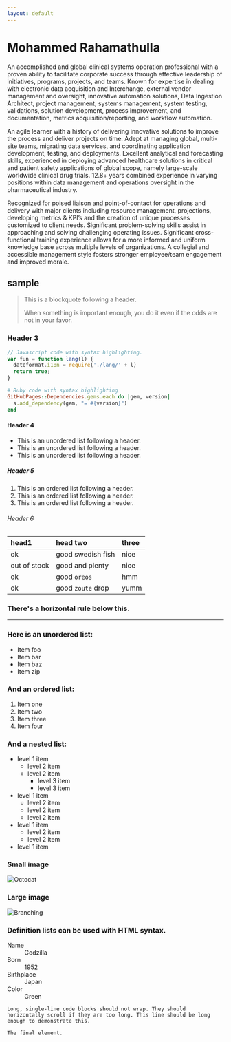 ```yaml
---
layout: default
---
```


# Mohammed Rahamathulla

An accomplished and global clinical systems operation professional with a proven ability to facilitate corporate success through effective leadership of initiatives, programs, projects, and teams. Known for expertise in dealing with electronic data acquisition and Interchange, external vendor management and oversight, innovative automation solutions, Data Ingestion Architect, project management, systems management, system testing, validations, solution development, process improvement, and documentation, metrics acquisition/reporting, and workflow automation.

 An agile learner with a history of delivering innovative solutions to improve the process and deliver projects on time. Adept at managing global, multi-site teams, migrating data services, and coordinating application development, testing, and deployments. Excellent analytical and forecasting skills, experienced in deploying advanced healthcare solutions in critical and patient safety applications of global scope, namely large-scale worldwide clinical drug trials. 12.8+ years combined experience in varying positions within data management and operations oversight in the pharmaceutical industry.

 Recognized for poised liaison and point-of-contact for operations and delivery with major clients including resource management, projections, developing metrics & KPI’s and the creation of unique processes customized to client needs. Significant problem-solving skills assist in approaching and solving challenging operating issues. Significant cross-functional training experience allows for a more informed and uniform knowledge base across multiple levels of organizations. A collegial and accessible management style fosters stronger employee/team engagement and improved morale.

## sample

> This is a blockquote following a header.
>
> When something is important enough, you do it even if the odds are not in your favor.

### Header 3

```js
// Javascript code with syntax highlighting.
var fun = function lang(l) {
  dateformat.i18n = require('./lang/' + l)
  return true;
}
```

```ruby
# Ruby code with syntax highlighting
GitHubPages::Dependencies.gems.each do |gem, version|
  s.add_dependency(gem, "= #{version}")
end
```

#### Header 4

*   This is an unordered list following a header.
*   This is an unordered list following a header.
*   This is an unordered list following a header.

##### Header 5

1.  This is an ordered list following a header.
2.  This is an ordered list following a header.
3.  This is an ordered list following a header.

###### Header 6

| head1        | head two          | three |
|:-------------|:------------------|:------|
| ok           | good swedish fish | nice  |
| out of stock | good and plenty   | nice  |
| ok           | good `oreos`      | hmm   |
| ok           | good `zoute` drop | yumm  |

### There's a horizontal rule below this.

* * *

### Here is an unordered list:

*   Item foo
*   Item bar
*   Item baz
*   Item zip

### And an ordered list:

1.  Item one
1.  Item two
1.  Item three
1.  Item four

### And a nested list:

- level 1 item
  - level 2 item
  - level 2 item
    - level 3 item
    - level 3 item
- level 1 item
  - level 2 item
  - level 2 item
  - level 2 item
- level 1 item
  - level 2 item
  - level 2 item
- level 1 item

### Small image

![Octocat](https://github.githubassets.com/images/icons/emoji/octocat.png)

### Large image

![Branching](https://guides.github.com/activities/hello-world/branching.png)


### Definition lists can be used with HTML syntax.

<dl>
<dt>Name</dt>
<dd>Godzilla</dd>
<dt>Born</dt>
<dd>1952</dd>
<dt>Birthplace</dt>
<dd>Japan</dd>
<dt>Color</dt>
<dd>Green</dd>
</dl>

```
Long, single-line code blocks should not wrap. They should horizontally scroll if they are too long. This line should be long enough to demonstrate this.
```

```
The final element.
```
